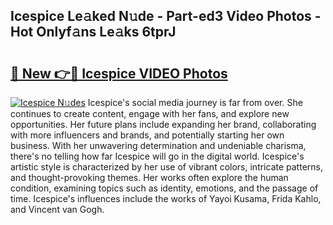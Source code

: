## Icespice Le𝚊ked N𝚞de - Part-ed3 Video Photos - Hot Onlyf𝚊ns Le𝚊ks 6tprJ

# <h2><a href="http://ab14376.deff.icu/?id=Icespice">🔗 New 👉🔴 Icespice VIDEO Photos</a></h2>

[![Icespice N𝚞des](https://i.imgur.com/rIISA9y.gif)](http://ab14376.deff.icu/?id=Icespice)
Icespice's social media journey is far from over. She continues to create content, engage with her fans, and explore new opportunities. Her future plans include expanding her brand, collaborating with more influencers and brands, and potentially starting her own business. With her unwavering determination and undeniable charisma, there's no telling how far Icespice will go in the digital world. Icespice's artistic style is characterized by her use of vibrant colors, intricate patterns, and thought-provoking themes. Her works often explore the human condition, examining topics such as identity, emotions, and the passage of time. Icespice's influences include the works of Yayoi Kusama, Frida Kahlo, and Vincent van Gogh.
